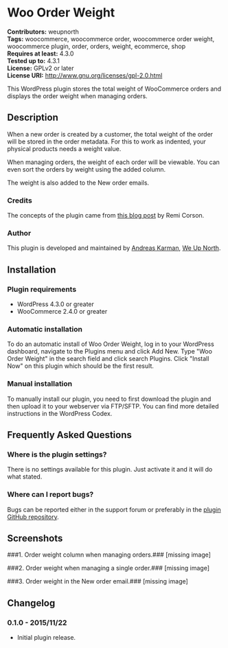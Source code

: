 # Woo Order Weight #
**Contributors:** weupnorth  
**Tags:** woocommerce, woocommerce order, woocommerce order weight, woocommerce plugin, order, orders, weight, ecommerce, shop  
**Requires at least:** 4.3.0  
**Tested up to:** 4.3.1  
**License:** GPLv2 or later  
**License URI:** http://www.gnu.org/licenses/gpl-2.0.html  

This WordPress plugin stores the total weight of WooCommerce orders and displays the order weight when managing orders.

## Description ##
When a new order is created by a customer, the total weight of the order will be stored in the order metadata. For this to work as indented, your physical products needs a weight value.

When managing orders, the weight of each order will be viewable. You can even sort the orders by weight using the added column.

The weight is also added to the New order emails.

### Credits ###
The concepts of the plugin came from [this blog post](http://www.remicorson.com/store-and-display-woocommerce-order-total-weight/) by Remi Corson.

### Author ###
This plugin is developed and maintained by [Andreas Karman](http://andreaskarman.se), [We Up North](http://wun.se).

## Installation ##
### Plugin requirements ###

* WordPress 4.3.0 or greater
* WooCommerce 2.4.0 or greater

### Automatic installation ###

To do an automatic install of Woo Order Weight, log in to your WordPress dashboard, navigate to the Plugins menu and click Add New. Type \"Woo Order Weight\" in the search field and click search Plugins. Click \"Install Now\" on this plugin which should be the first result.

### Manual installation ###

To manually install our plugin, you need to first download the plugin and then upload it to your webserver via FTP/SFTP. You can find more detailed instructions in the WordPress Codex.

## Frequently Asked Questions ##
### Where is the plugin settings? ###

There is no settings available for this plugin. Just activate it and it will do what stated.

### Where can I report bugs? ###

Bugs can be reported either in the support forum or preferably in the [plugin GitHub repository](https://github.com/weupnorth/WooCommerce-Order-Weight).

## Screenshots ##
###1. Order weight column when managing orders.###
[missing image]

###2. Order weight when managing a single order.###
[missing image]

###3. Order weight in the New order email.###
[missing image]


## Changelog ##
### 0.1.0 - 2015/11/22 ###
* Initial plugin release.